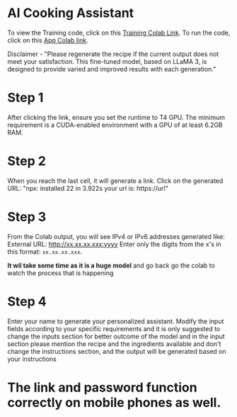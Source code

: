 # AI Cooking Assistant
To view the Training code, click on this [Training Colab Link](https://colab.research.google.com/drive/1_5skvHU6SLixbYyrV6qJ7XAQsGvcAAwN?usp=sharing).
To run the code, click on this [App Colab link](https://colab.research.google.com/drive/1mzdewgIJ-I1WT6ACz8OtnTdf0I4FzgZU?usp=sharing).

Disclaimer - "Please regenerate the recipe if the current output does not meet your satisfaction. This fine-tuned model, based on LLaMA 3, is designed to provide varied and improved results with each generation."
# Step 1
After clicking the link, ensure you set the runtime to T4 GPU. The minimum requirement is a CUDA-enabled environment with a GPU of at least 6.2GB RAM.

# Step 2
When you reach the last cell, it will generate a link. Click on the generated URL:
"npx: installed 22 in 3.922s
your url is: https://url"

# Step 3
From the Colab output, you will see IPv4 or IPv6 addresses generated like:
External URL: http://xx.xx.xx.xxx:yyyy
Enter only the digits from the x's in this format: `xx.xx.xx.xxx`.

**It wil take some time as it is a huge model** and go back go the colab to watch the process that is happening

# Step 4
Enter your name to generate your personalized assistant. Modify the input fields according to your specific requirements and it is only suggested to change the inputs section for better outcome of the model and in the input section please mention the recipe and the ingredients available and don't change the instructions section, and the output will be generated based on your instructions

# The link and password function correctly on mobile phones as well.
